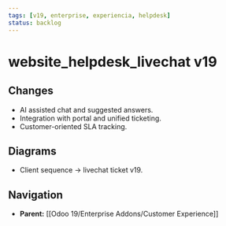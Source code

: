 ```yaml
---
tags: [v19, enterprise, experiencia, helpdesk]
status: backlog
---
```

# website_helpdesk_livechat v19

## Changes
- AI assisted chat and suggested answers.
- Integration with portal and unified ticketing.
- Customer-oriented SLA tracking.

## Diagrams
- Client sequence -> livechat ticket v19.








## Navigation
- **Parent:** [[Odoo 19/Enterprise Addons/Customer Experience]]
